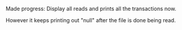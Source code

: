 Made progress: Display all reads and prints all the transactions now.

However it keeps printing out "null" after the file is done being read.




